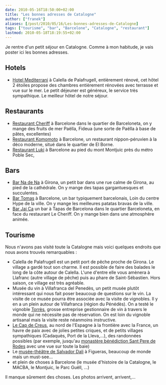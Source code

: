 ```yaml
---
date: 2010-05-16T18:50:00+02:00
title: "Les bonnes adresses de Catalogne"
author: ["franek"]
aliases: [/post/2010/05/16/Les-bonnes-adresses-de-Catalogne]
tags: ["tourisme", "bar", "Barcelone", "Catalogne", "restaurant"]
lastmod: 2010-05-18T18:19:55+02:00
---
```

Je rentre d'un petit séjour en Catalogne. Comme à mon habitude, je vais poster ici les bonnes adresses.

Hotels
------

- [Hotel Mediterrani](http://www.hotelmediterrani.com/fra_inici.htm) à Calella de Palafrugell, entièrement rénové, cet hôtel 2 étoiles propose des chambres entièrement rénovées avec terrasse et vue sur le mer. Le petit déjeuner est généreux, le service très sympathique. Le meilleur hôtel de notre séjour.

Restaurants
-----------

- [Restaurant Cheriff](http://maps.google.com/maps?q=cheriff%20barcelona%20restaurant&hl=en&client=firefox-a&hs=of2&rls=org.mozilla:fr:official&um=1&ie=UTF-8&sa=N&tab=wl) à Barcelone dans le quartier de Barceloneta, on y mange des fruits de mer Paëlla, Fideua (une sorte de Paëlla à base de pâtes, excellentes)
- [Restaurant Komomoto](http://www.grupotragaluz.com/rest-komomoto.php) à Barcelone, un restaurant nippon-péruvien à la déco moderne, situé dans le quartier de El Borne.
- [Restaurant Luki](http://sites.google.com/site/restauranteluki/) à Barcelone au pied du mont Montjuic près du métro Poble Sec,

Bars
----

- [Bar Na de Na](http://www.barnadena.com) à Girona, un petit bar dans une rue calme de Girona, au pied de la cathédrale. On y mange des tapas gargantuesques et succulentes.
- [Bar Tomas](http://maps.google.com/maps?q=C/+Major+De+Sarri%C3%A0,+49,+Barcelona&oe=utf-8&rls=org.mozilla:fr:official&client=firefox-a&um=1&ie=UTF-8&hq=&hnear=Carrer+Major+de+Sarri%C3%A0,+49,+08017+Barcelona,+Spain&ei=mCPwS8ijL9qa_QaU1-iACQ&sa=X&oi=geocode_result&ct=image&resnum=1&ved=0CBcQ8gEwAA) à Barcelone, un bar typiquement barcelonais, Loin du centre Hype de la ville. On y mange les meilleures patatas bravas de la ville.
- [Bar Jai Ca](http://www.tripadvisor.fr/Restaurant_Review-g187497-d717241-Reviews-Jai_Ca-Barcelona_Catalonia.html) un bar à Tapas de Barcelona dans le quartier Barceloneta, en face du restaurant Le Cheriff. On y mange bien dans une atmosphère animée.

Tourisme
--------

Nous n'avons pas visité toute la Catalogne mais voici quelques endroits que nous avons trouvés remarquables :

- Calella de Palafrugell est un petit port de pêche proche de Girona. Le village a gardé tout son charme. Il est possible de faire des balades le long de la côte autour de Calella. L'une d'entre elle vous amènera à Llafranc (autre village de pêche) puis au phare de Saint-Sébastien. Hors saison, ce village est très agréable.
- Musée du vin à Villafranca del Penedès, un petit musée plutôt intéressant qui nous fait poser beaucoup de questions sur le vin. La visite de ce musée pourra être associée avec la visite de vignobles. Il y en a un plein autour de Villafranca (région du Pénédès). On a testé le vignoble [Torrès](http://www.torres.es/eng/asp/index.asp), grosse entreprise gestionnaire de vin à travers le monde qui ne nécessite pas de réservation. On est loin du vignoble artisanal mais la visite reste néanmoins instructive.
- [Le Cap de Creus](http://fr.wikipedia.org/wiki/Cap_de_Creus), au nord de l'Espagne à la frontière avec la France, un havre de paix avec de jolies petites criques, et de petits villages sympathiques (Cadaquès, Port de la Lleva,...), des randonnées possibles (par exemple, jusqu'au [monastère bénédiction Sant Pere de Rodes](http://fr.wikipedia.org/wiki/Monast%C3%A8re_de_Sant_Pere_de_Rodes) avec une vue sur toute la baie)
- Le [musée-théâtre de Salvador Dali](http://www.salvador-dali.org/museus/figueres/fr_index.html) à Figueras, beaucoup de monde mais un must-see...
- et plein de choses à Barcelone (le musée d'histoire de la Catalogne, le MACBA, le Montjuic, le Parc Guëll, ...)

Il manque sûrement des choses. Les photos arrivent, arrivent,...
